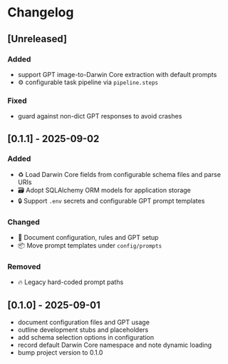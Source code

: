 # Changelog

## [Unreleased]

### Added
- support GPT image-to-Darwin Core extraction with default prompts
- :gear: configurable task pipeline via `pipeline.steps`

### Fixed
- guard against non-dict GPT responses to avoid crashes

## [0.1.1] - 2025-09-02

### Added
- :recycle: Load Darwin Core fields from configurable schema files and parse URIs
- :card_file_box: Adopt SQLAlchemy ORM models for application storage
- :lock: Support `.env` secrets and configurable GPT prompt templates

### Changed
- :memo: Document configuration, rules and GPT setup
- :package: Move prompt templates under `config/prompts`

### Removed
- :fire: Legacy hard-coded prompt paths

## [0.1.0] - 2025-09-01

- document configuration files and GPT usage
- outline development stubs and placeholders
- add schema selection options in configuration
- record default Darwin Core namespace and note dynamic loading
- bump project version to 0.1.0

